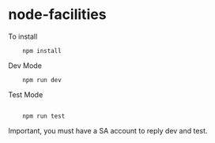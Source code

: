# node-facilities

To install

```
    npm install

```

Dev Mode

```
    npm run dev
```

Test Mode

```

    npm run test

```

Important, you must have a SA account to reply dev and test.
